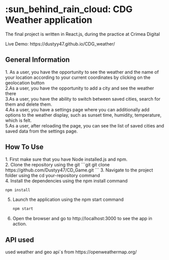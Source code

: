 <h1>:sun_behind_rain_cloud: CDG Weather application</h1>
<p>The final project is written in React.js, during the practice at Crimea Digital</p>
<p>Live Demo: https://dustyy47.github.io/CDG_weather/</p>
<h2>General Information</h2>
1. As a user, you have the opportunity to see the weather and the name of your location according to your current coordinates by clicking on the geolocation button </br>
2.As a user, you have the opportunity to add a city and see the weather there </br>
3.As a user, you have the ability to switch between saved cities, search for them and delete them. </br>
4.As a user, you have a settings page where you can additionally add options to the weather display, such as sunset time, humidity, temperature, which is felt. </br>
5.As a user, after reloading the page, you can see the list of saved cities and saved data from the settings page. </br>

<h2>How To Use</h2>
1. First make sure that you have Node installed.js and npm. </br>
2. Clone the repository using the git   
   ```git
   git clone https://github.com/Dustyy47/CD_Game.git
   ```
3. Navigate to the project folder using the cd your-repository command </br>
4. Install the dependencies using the npm install command </br>

   ```javascript
   npm install
   ```
5. Launch the application using the npm start command </br>
   ```javascript
   npm start
   ```
6. Open the browser and go to http://localhost:3000 to see the app in action. </br>

<h2>API used</h2>
used weather and geo api`s from https://openweathermap.org/
